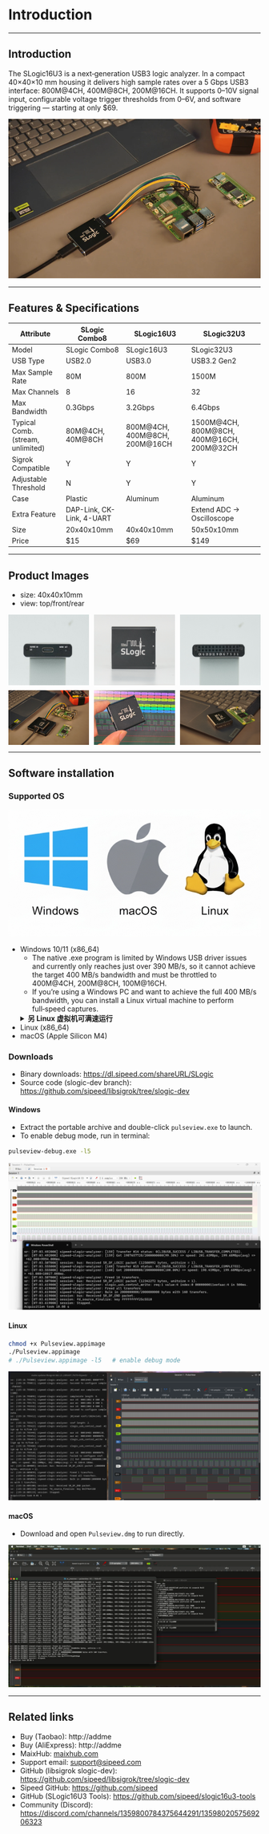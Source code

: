 # Introduction

---

## Introduction
The SLogic16U3 is a next‑generation USB3 logic analyzer. In a compact 40×40×10 mm housing it delivers high sample rates over a 5 Gbps USB3 interface: 800M@4CH, 400M@8CH, 200M@16CH. It supports 0–10V signal input, configurable voltage trigger thresholds from 0–6V, and software triggering — starting at only $69.

![SLogic16U3 product](../../../en/logic_analyzer/slogic16u3/assets/DCIM/SLogic16U3.png)

---

## Features & Specifications
| Attribute | SLogic Combo8 | SLogic16U3 | SLogic32U3 |
| - | - | - | - |
| Model | SLogic Combo8 | SLogic16U3 | SLogic32U3 |
| USB Type | USB2.0 | USB3.0 | USB3.2 Gen2 |
| Max Sample Rate | 80M | 800M | 1500M |
| Max Channels | 8 | 16 | 32 |
| Max Bandwidth | 0.3Gbps | 3.2Gbps | 6.4Gbps |
| Typical Comb. (stream, unlimited) | 80M@4CH, 40M@8CH | 800M@4CH, 400M@8CH, 200M@16CH | 1500M@4CH, 800M@8CH, 400M@16CH, 200M@32CH |
| Sigrok Compatible | Y | Y | Y |
| Adjustable Threshold | N | Y | Y |
| Case | Plastic | Aluminum | Aluminum |
| Extra Feature | DAP-Link, CK-Link, 4-UART |  | Extend ADC -> Oscilloscope |
| Size | 20x40x10mm | 40x40x10mm | 50x50x10mm |
| Price | $15 | $69 | $149 |

---

## Product Images

- size: 40x40x10mm
- view: top/front/rear
<div style="display: flex; flex-wrap: wrap; gap: 10px; width: 100%;">
  <img src="../../../en/logic_analyzer/slogic16u3/assets/DCIM/DSC07962.png" style="width: 32%;">
  <img src="../../../en/logic_analyzer/slogic16u3/assets/DCIM/DSC07963.png" style="width: 32%;">
  <img src="../../../en/logic_analyzer/slogic16u3/assets/DCIM/DSC07961.png" style="width: 32%;">
  <img src="../../../en/logic_analyzer/slogic16u3/assets/DCIM/20250927-155815.png" style="width: 32%;">
  <img src="../../../en/logic_analyzer/slogic16u3/assets/DCIM/20250927-155818.png" style="width: 32%;">
  <img src="../../../en/logic_analyzer/slogic16u3/assets/DCIM/20250927-155808.png" style="width: 32%;">
</div>

---

## Software installation

### Supported OS
![](../../../en/logic_analyzer/slogic16u3/assets/Screenshots/supported-platforms.png)
- Windows 10/11 (x86_64)
  - The native .exe program is limited by Windows USB driver issues and currently only reaches just over 390 MB/s, so it cannot achieve the target 400 MB/s bandwidth and must be throttled to 400M@4CH, 200M@8CH, 100M@16CH.
  - If you’re using a Windows PC and want to achieve the full 400 MB/s bandwidth, you can install a Linux virtual machine to perform full‑speed captures.
  <details class="indent">
    <summary><b>另 Linux 虚拟机可满速运行</b></summary>
    <img src="../../../en/logic_analyzer/slogic16u3/assets/Screenshots/Screenshot_2025-09-27_11-05-12.png">
  </details>
- Linux (x86_64)
- macOS (Apple Silicon M4)

### Downloads
- Binary downloads: https://dl.sipeed.com/shareURL/SLogic
- Source code (slogic-dev branch): https://github.com/sipeed/libsigrok/tree/slogic-dev

#### Windows

- Extract the portable archive and double-click `pulseview.exe` to launch.
- To enable debug mode, run in terminal:
```cmd
pulseview-debug.exe -l5
```

![](../../../en/logic_analyzer/slogic16u3/assets/Screenshots/Screenshot_2025-09-23_11-09-53.png)

#### Linux

```bash
chmod +x Pulseview.appimage
./Pulseview.appimage
# ./Pulseview.appimage -l5   # enable debug mode
```

![](../../../en/logic_analyzer/slogic16u3/assets/Screenshots/Screenshot_2025-09-26_19-12-07.png)

#### macOS

- Download and open `Pulseview.dmg` to run directly.

![](../../../en/logic_analyzer/slogic16u3/assets/Screenshots/Screenshot_2025-09-18_11-11-57.png)

---

## Related links
- Buy (Taobao): http://addme
- Buy (AliExpress): http://addme
- MaixHub: [maixhub.com](https://maixhub.com/discussion/slogic)
- Support email: support@sipeed.com
- GitHub (libsigrok slogic-dev): https://github.com/sipeed/libsigrok/tree/slogic-dev
- Sipeed GitHub: https://github.com/sipeed
- GitHub (SLogic16U3 Tools): https://github.com/sipeed/slogic16u3-tools
- Community (Discord): https://discord.com/channels/1359800784375644291/1359802057569206323
